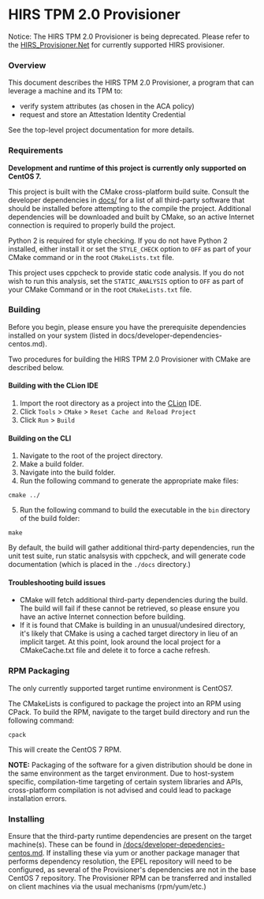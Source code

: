 # HIRS TPM 2.0 Provisioner

Notice: The HIRS TPM 2.0 Provisioner is being deprecated. 
Please refer to the [HIRS_Provisioner.Net](https://github.com/nsacyber/HIRS/tree/main/HIRS_Provisioner.NET) for currently supported HIRS provisioner. 

### Overview

This document describes the HIRS TPM 2.0 Provisioner, a program that can leverage a machine and its TPM to:
- verify system attributes (as chosen in the ACA policy)
- request and store an Attestation Identity Credential

See the top-level project documentation for more details.

### Requirements

**Development and runtime of this project is currently only supported on CentOS 7.**

This project is built with the CMake cross-platform build suite.  Consult the developer dependencies in [docs/](docs/) for a list of all third-party software that should be installed before attempting to the compile the project.  Additional dependencies will be downloaded and built by CMake, so an active Internet connection is required to properly build the project.

Python 2 is required for style checking. If you do not have Python 2 installed, either install it or set the `STYLE_CHECK` option to `OFF` as part of your CMake command or in the root `CMakeLists.txt` file.

This project uses cppcheck to provide static code analysis. If you do not wish to run this analysis, set the `STATIC_ANALYSIS` option to `OFF` as part of your CMake Command or in the root `CMakeLists.txt` file.

### Building

Before you begin, please ensure you have the prerequisite dependencies installed on your system (listed in docs/developer-dependencies-centos.md).

Two procedures for building the HIRS TPM 2.0 Provisioner with CMake are described below.

#### Building with the CLion IDE

1. Import the root directory as a project into the [CLion](https://www.jetbrains.com/clion/) IDE.
2. Click `Tools` > `CMake` > `Reset Cache and Reload Project`
3. Click `Run` > `Build`

#### Building on the CLI

1. Navigate to the root of the project directory.
2. Make a build folder.
3. Navigate into the build folder.
4. Run the following command to generate the appropriate make files:
```
cmake ../
```
5. Run the following command to build the executable in the `bin` directory of the build folder:
```
make
```

By default, the build will gather additional third-party dependencies, run the unit test suite, run static analsysis with cppcheck, and will generate code documentation (which is placed in the `./docs` directory.)

#### Troubleshooting build issues
- CMake will fetch additional third-party dependencies during the build.  The build will fail if these cannot be retrieved, so please ensure you have an active Internet connection before building.
- If it is found that CMake is building in an unusual/undesired directory, it's likely that CMake is using a cached target directory in lieu of an implicit target. At this point, look around the local project for a CMakeCache.txt file and delete it to force a cache refresh.

### RPM Packaging

The only currently supported target runtime environment is CentOS7.

The CMakeLists is configured to package the project into an RPM using CPack.  To build the RPM, navigate to the target build directory and run the following command:
```
cpack
```

This will create the CentOS 7 RPM.

**NOTE:** Packaging of the software for a given distribution should be done in the same environment as the target environment. Due to host-system specific, compilation-time targeting of certain system libraries and APIs, cross-platform compilation is not advised and could lead to package installation errors.

### Installing

Ensure that the third-party runtime dependencies are present on the target machine(s).  These can be found in [/docs/developer-depedencies-centos.md](/docs/developer-depedencies-centos.md).  If installing these via yum or another package manager that performs dependency resolution, the EPEL repository will need to be configured, as several of the Provisioner's dependencies are not in the base CentOS 7 repository.  The Provisioner RPM can be transferred and installed on client machines via the usual mechanisms (rpm/yum/etc.)

